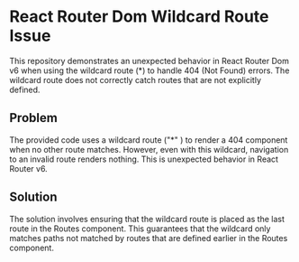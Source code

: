 # React Router Dom Wildcard Route Issue

This repository demonstrates an unexpected behavior in React Router Dom v6 when using the wildcard route (*) to handle 404 (Not Found) errors.  The wildcard route does not correctly catch routes that are not explicitly defined.

## Problem
The provided code uses a wildcard route ("*" ) to render a 404 component when no other route matches. However, even with this wildcard, navigation to an invalid route renders nothing. This is unexpected behavior in React Router v6.

## Solution
The solution involves ensuring that the wildcard route is placed as the last route in the Routes component. This guarantees that the wildcard only matches paths not matched by routes that are defined earlier in the Routes component.